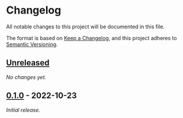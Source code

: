 # Changelog

All notable changes to this project will be documented in this file.

The format is based on [Keep a Changelog](https://keepachangelog.com/en/1.0.0/),
and this project adheres to [Semantic Versioning](https://semver.org/spec/v2.0.0.html).

## [Unreleased]

_No changes yet._

## [0.1.0] - 2022-10-23

_Initial release._

[Unreleased]: https://github.com/keyboardio/kaleidoscope-focus.rs/commits/main
[0.1.0]: https://github.com/keyboardio/kaleidoscope-focus.rs/releases/tag/v0.1.0
